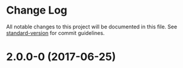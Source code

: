 # Change Log

All notable changes to this project will be documented in this file.
See [standard-version](https://github.com/conventional-changelog/standard-version) for commit guidelines.

<a name="2.0.0-0"></a>
# 2.0.0-0 (2017-06-25)
